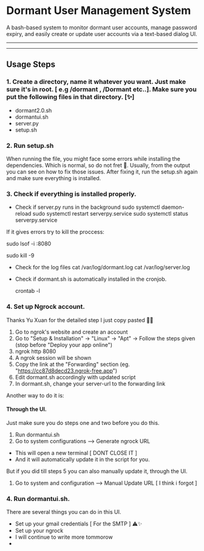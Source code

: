 # Dormant User Management System

A bash-based system to monitor dormant user accounts, manage password expiry, and easily create or update user accounts via a text-based dialog UI.

---


---

## Usage Steps

### 1. Create a directory, name it whatever you want. Just make sure it's in root. [ e.g /dormant , /Dormant etc..]. Make sure you put the following files in that directory. [✨]

- dormant2.0.sh
- dormantui.sh
- server.py
- setup.sh

### 2. Run setup.sh

When running the file, you might face some errors while installing the dependencies. Which is normal, so do not fret 💖. 
Usually, from the output you can see on how to fix those issues.
After fixing it, run the setup.sh again and make sure everything is installed.


### 3. Check if everything is installed properly.

- Check if server.py runs in the background
sudo systemctl daemon-reload
sudo systemctl restart serverpy.service
sudo systemctl status serverpy.service

If it gives errors try to kill the proccess:

sudo lsof -i :8080

sudo kill -9 <id>


 - Check for the log files
 cat /var/log/dormant.log
 cat /var/log/server.log

  - Check if dormant.sh is automatically installed in the cronjob.

    crontab -l

### 4. Set up Ngrock account.

Thanks Yu Xuan for the detailed step I just copy pasted 🥹🥰

1. Go to ngrok's website and create an account
2. Go to "Setup & Installation" -> "Linux" -> "Apt" -> Follow the steps given (stop before "Deploy your app online")
3. ngrok http 8080
4. A ngrok session will be shown
5. Copy the link at the "Forwarding" section (eg. "https://cc87d8decd23.ngrok-free.app")
6. Edit dormant.sh accordingly with updated script 
7. In dormant.sh, change your server-url to the forwarding link

Another way to do it is:

#### Through the UI.
Just make sure you do steps one and two before you do this.

1) Run dormantui.sh
2) Go to system configurations --> Generate ngrock URL
- This will open a new terminal [ DONT CLOSE IT ]
- And it will automatically update it in the script for you.

But if you did till steps 5 you can also manually update it, through the UI.

1) Go to system and configuration --> Manual Update URL [ I think i forgot ]


### 4. Run dormantui.sh.
There are several things you can do in this UI. 


- Set up your gmail credentials [ For the SMTP ] ⚠️✨
- Set up your ngrock
- I will continue to write more tommorow 
- 


    

